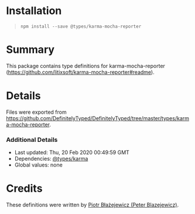 # Installation
> `npm install --save @types/karma-mocha-reporter`

# Summary
This package contains type definitions for karma-mocha-reporter (https://github.com/litixsoft/karma-mocha-reporter#readme).

# Details
Files were exported from https://github.com/DefinitelyTyped/DefinitelyTyped/tree/master/types/karma-mocha-reporter.

### Additional Details
 * Last updated: Thu, 20 Feb 2020 00:49:59 GMT
 * Dependencies: [@types/karma](https://npmjs.com/package/@types/karma)
 * Global values: none

# Credits
These definitions were written by [Piotr Błażejewicz (Peter Blazejewicz)](https://github.com/peterblazejewicz).
